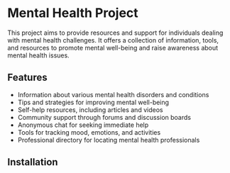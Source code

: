 # Mental Health Project

This project aims to provide resources and support for individuals dealing with mental health challenges. It offers a collection of information, tools, and resources to promote mental well-being and raise awareness about mental health issues.

## Features

- Information about various mental health disorders and conditions
- Tips and strategies for improving mental well-being
- Self-help resources, including articles and videos
- Community support through forums and discussion boards
- Anonymous chat for seeking immediate help
- Tools for tracking mood, emotions, and activities
- Professional directory for locating mental health professionals

## Installation
